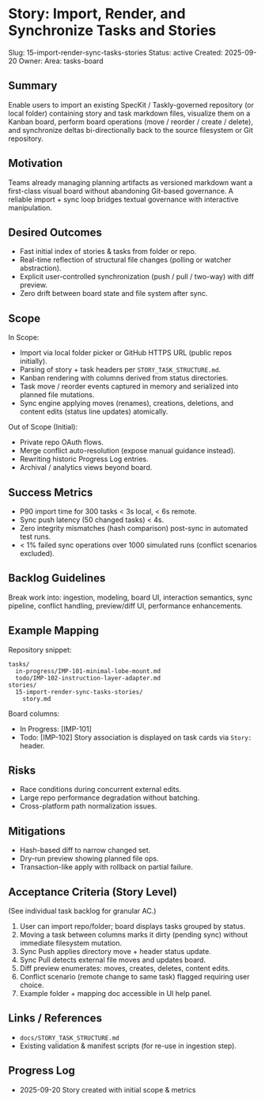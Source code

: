 # Story: Import, Render, and Synchronize Tasks and Stories
Slug: 15-import-render-sync-tasks-stories
Status: active
Created: 2025-09-20
Owner: 
Area: tasks-board

## Summary
Enable users to import an existing SpecKit / Taskly-governed repository (or local folder) containing story and task markdown files, visualize them on a Kanban board, perform board operations (move / reorder / create / delete), and synchronize deltas bi-directionally back to the source filesystem or Git repository.

## Motivation
Teams already managing planning artifacts as versioned markdown want a first-class visual board without abandoning Git-based governance. A reliable import + sync loop bridges textual governance with interactive manipulation.

## Desired Outcomes
- Fast initial index of stories & tasks from folder or repo.
- Real-time reflection of structural file changes (polling or watcher abstraction).
- Explicit user-controlled synchronization (push / pull / two-way) with diff preview.
- Zero drift between board state and file system after sync.

## Scope
In Scope:
- Import via local folder picker or GitHub HTTPS URL (public repos initially).
- Parsing of story + task headers per `STORY_TASK_STRUCTURE.md`.
- Kanban rendering with columns derived from status directories.
- Task move / reorder events captured in memory and serialized into planned file mutations.
- Sync engine applying moves (renames), creations, deletions, and content edits (status line updates) atomically.

Out of Scope (Initial):
- Private repo OAuth flows.
- Merge conflict auto-resolution (expose manual guidance instead).
- Rewriting historic Progress Log entries.
- Archival / analytics views beyond board.

## Success Metrics
- P90 import time for 300 tasks < 3s local, < 6s remote.
- Sync push latency (50 changed tasks) < 4s.
- Zero integrity mismatches (hash comparison) post-sync in automated test runs.
- < 1% failed sync operations over 1000 simulated runs (conflict scenarios excluded).

## Backlog Guidelines
Break work into: ingestion, modeling, board UI, interaction semantics, sync pipeline, conflict handling, preview/diff UI, performance enhancements.

## Example Mapping
Repository snippet:
```
tasks/
  in-progress/IMP-101-minimal-lobe-mount.md
  todo/IMP-102-instruction-layer-adapter.md
stories/
  15-import-render-sync-tasks-stories/
    story.md
```
Board columns:
- In Progress: [IMP-101]
- Todo: [IMP-102]
Story association is displayed on task cards via `Story:` header.

## Risks
- Race conditions during concurrent external edits.
- Large repo performance degradation without batching.
- Cross-platform path normalization issues.

## Mitigations
- Hash-based diff to narrow changed set.
- Dry-run preview showing planned file ops.
- Transaction-like apply with rollback on partial failure.

## Acceptance Criteria (Story Level)
(See individual task backlog for granular AC.)
1. User can import repo/folder; board displays tasks grouped by status.
2. Moving a task between columns marks it dirty (pending sync) without immediate filesystem mutation.
3. Sync Push applies directory move + header status update.
4. Sync Pull detects external file moves and updates board.
5. Diff preview enumerates: moves, creates, deletes, content edits.
6. Conflict scenario (remote change to same task) flagged requiring user choice.
7. Example folder + mapping doc accessible in UI help panel.

## Links / References
- `docs/STORY_TASK_STRUCTURE.md`
- Existing validation & manifest scripts (for re-use in ingestion step).

## Progress Log
- 2025-09-20 Story created with initial scope & metrics
